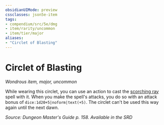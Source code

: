 ```yaml
---
obsidianUIMode: preview
cssclasses: json5e-item
tags:
- compendium/src/5e/dmg
- item/rarity/uncommon
- item/tier/major
aliases: 
- "Circlet of Blasting"
---
```

# Circlet of Blasting
*Wondrous item, major, uncommon*  


While wearing this circlet, you can use an action to cast the [scorching ray](2-Mechanics/CLI/spells/scorching-ray.md) spell with it. When you make the spell's attacks, you do so with an attack bonus of `dice:1d20+5|noform|text(+5)`. The circlet can't be used this way again until the next dawn.

*Source: Dungeon Master's Guide p. 158. Available in the <span title='Systems Reference Document (5.1)'>SRD</span>*